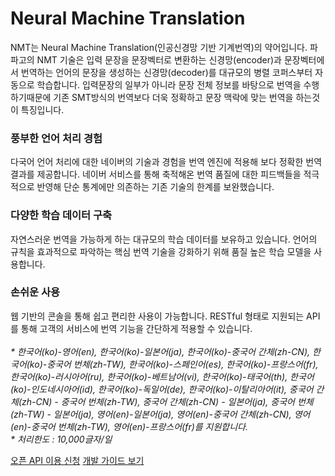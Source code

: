 # Neural Machine Translation

<html lang="ko">
<head>
    <title>NAVER Developers - Papago 소개</title>
</head>
<body>
<div class="con">
    <p class="p_desc">NMT는 Neural Machine Translation(인공신경망 기반 기계번역)의 약어입니다. 파파고의 NMT 기술은 입력 문장을 문장벡터로 변환하는 신경망(encoder)과 문장벡터에서 번역하는 언어의 문장을 생성하는 신경망(decoder)를 대규모의 병렬 코퍼스부터 자동으로 학습합니다. 입력문장의 일부가 아니라 문장 전체 정보를 바탕으로 번역을 수행하기때문에 기존 SMT방식의 번역보다 더욱 정확하고 문장 맥락에 맞는 번역을 하는것이 특징입니다.
    </p>
    <div class="cont_intro nmt">
        <h3 class="h_sub">풍부한 언어 처리 경험</h3>
        <p class="p_desc">다국어 언어 처리에 대한 네이버의 기술과 경험을 번역 엔진에 적용해 보다 정확한 번역 결과를 제공합니다. 네이버 서비스를 통해 축적해온 번역 품질에 대한 피드백들을 적극적으로 반영해 단순 통계에만 의존하는 기존 기술의 한계를 보완했습니다.</p>
        <h3 class="h_sub">다양한 학습 데이터 구축</h3>
        <p class="p_desc">자연스러운 번역을 가능하게 하는 대규모의 학습 데이터를 보유하고 있습니다. 언어의 규칙을 효과적으로 파악하는 핵심 번역 기술을 강화하기 위해 품질 높은 학습 모델을 사용합니다.</p>
        <h3 class="h_sub">손쉬운 사용</h3>
        <p class="p_desc">웹 기반의 콘솔을 통해 쉽고 편리한 사용이 가능합니다. RESTful 형태로 지원되는 API를 통해 고객의 서비스에 번역 기능을 간단하게 적용할 수 있습니다.<br><br>
            <em class="color_p3">* 한국어(ko)-영어(en), 한국어(ko)-일본어(ja), 한국어(ko)-중국어 간체(zh-CN), 한국어(ko)-중국어 번체(zh-TW), 한국어(ko)-스페인어(es), 한국어(ko)-프랑스어(fr), 한국어(ko)-러시아어(ru), 한국어(ko)-베트남어(vi), 한국어(ko)-태국어(th), 한국어(ko)-인도네시아어(id), 한국어(ko)-독일어(de), 한국어(ko)-이탈리아어(it), 중국어 간체(zh-CN) - 중국어 번체(zh-TW), 중국어 간체(zh-CN) - 일본어(ja), 중국어 번체(zh-TW) - 일본어(ja), 영어(en)-일본어(ja), 영어(en)-중국어 간체(zh-CN), 영어(en)-중국어 번체(zh-TW), 영어(en)-프랑스어(fr)를 지원합니다.<br>* 처리한도 : 10,000글자/일</em></p>
    </div>
    <div class="buttons buttons_center">
        <a class="btn_b_hi" href="/apps/#/register?api=ppg_n2mt">오픈 API 이용 신청</a>
        <a class="btn_b_hi" href="/docs/papago/papago-nmt-overview.md#papago-번역">개발 가이드 보기</a>
    </div>
</div>
</body>
</html>